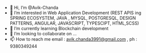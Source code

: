 - 👋 Hi, I’m @Avik-Chanda
- 👀 I’m interested in Web Application Development (REST APIS ing SPRING ECOSYSTEM, JAVA , MYSQL, POSTGRESQL, DESIGN PATTERNS, ANGULAR, JAVASCRIPT, TYPESCIPT, HTML,SCSS)
- 🌱 I’m currently learning Blockchain development
- 💞️ I’m looking to collaborate on ...
- 📫 How to reach me email : avik.chanda3991@gmail.com , ph : 9380349244

<!---
Avik-Chanda/Avik-Chanda is a ✨ special ✨ repository because its `README.md` (this file) appears on your GitHub profile.
You can click the Preview link to take a look at your changes.
--->
